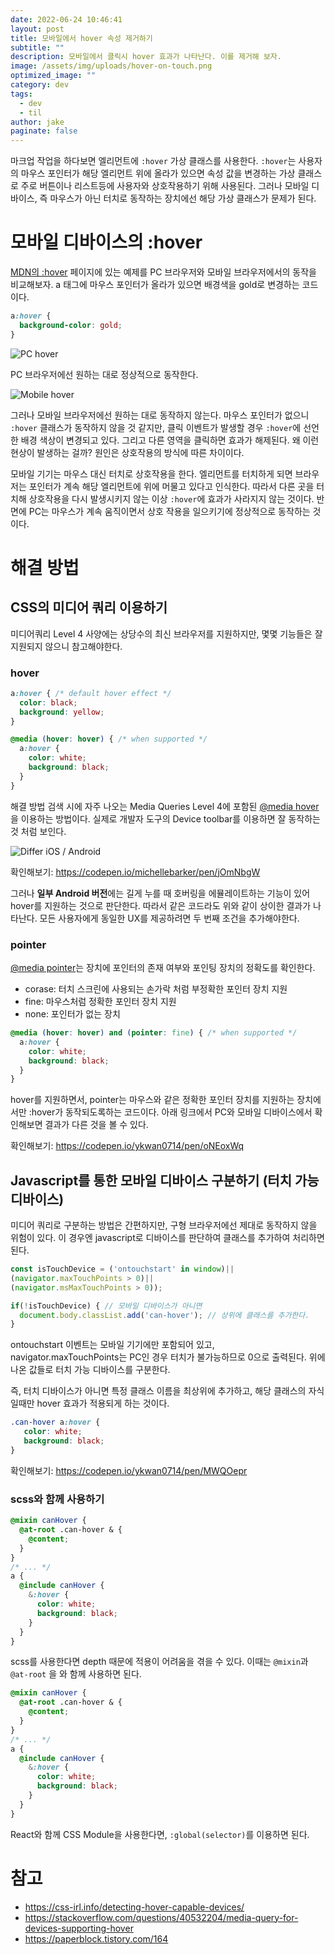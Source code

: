 ```yaml
---
date: 2022-06-24 10:46:41
layout: post
title: 모바일에서 hover 속성 제거하기
subtitle: ""
description: 모바일에서 클릭시 hover 효과가 나타난다. 이를 제거해 보자.
image: /assets/img/uploads/hover-on-touch.png
optimized_image: ""
category: dev
tags:
  - dev
  - til
author: jake
paginate: false
---
```

마크업 작업을 하다보면 엘리먼트에 `:hover` 가상 클래스를 사용한다. `:hover`는 사용자의 마우스 포인터가 해당 엘리먼트 위에 올라가 있으면 속성 값을 변경하는 가상 클래스로 주로 버튼이나 리스트등에 사용자와 상호작용하기 위해 사용된다. 그러나 모바일 디바이스, 즉 마우스가 아닌 터치로 동작하는 장치에선 해당 가상 클래스가 문제가 된다.

# 모바일 디바이스의 :hover

[MDN의 :hover](https://developer.mozilla.org/ko/docs/Web/CSS/:hover) 페이지에 있는 예제를 PC 브라우저와 모바일 브라우저에서의 동작을 비교해보자. a 태그에 마우스 포인터가 올라가 있으면 배경색을 gold로 변경하는 코드이다.

```css
a:hover {
  background-color: gold;
}
```

![PC hover](/assets/img/uploads/hover-1.gif "PC hover")

PC 브라우저에선 원하는 대로 정상적으로 동작한다.

![Mobile hover](/assets/img/uploads/hover-2.gif "Mobile hover")

그러나 모바일 브라우저에선 원하는 대로 동작하지 않는다. 마우스 포인터가 없으니 `:hover` 클래스가 동작하지 않을 것 같지만, 클릭 이벤트가 발생할 경우 `:hover`에 선언한 배경 색상이 변경되고 있다. 그리고 다른 영역을 클릭하면 효과가 해제된다. 왜 이런 현상이 발생하는 걸까? 원인은 상호작용의 방식에 따른 차이이다.

모바일 기기는 마우스 대신 터치로 상호작용을 한다. 엘리먼트를 터치하게 되면 브라우저는 포인터가 계속 해당 엘리먼트에 위에 머물고 있다고 인식한다. 따라서 다른 곳을 터치해 상호작용을 다시 발생시키지 않는 이상 `:hover`에 효과가 사라지지 않는 것이다. 반면에 PC는 마우스가 계속 움직이면서 상호 작용을 일으키기에 정상적으로 동작하는 것이다. 

# 해결 방법

## CSS의 미디어 쿼리 이용하기

미디어쿼리 Level 4 사양에는 상당수의 최신 브라우저를 지원하지만, 몇몇 기능들은 잘 지원되지 않으니 참고해야한다.

### hover

```css
a:hover { /* default hover effect */
  color: black;
  background: yellow;
}

@media (hover: hover) { /* when supported */
  a:hover {
    color: white;
    background: black;
  }
}
```

해결 방법 검색 시에 자주 나오는 Media Queries Level 4에 포함된 [@media hover](https://developer.mozilla.org/en-US/docs/Web/CSS/@media/hover)을 이용하는 방법이다. 실제로 개발자 도구의 Device toolbar를 이용하면 잘 동작하는 것 처럼 보인다.

![Differ iOS / Android](/assets/img/uploads/hover-3.jpg "Differ iOS / Android")

확인해보기: [](https://codepen.io/michellebarker/pen/jOmNbgW)<https://codepen.io/michellebarker/pen/jOmNbgW>

그러나 **일부 Android 버전**에는 길게 누를 때 호버링을 에뮬레이트하는 기능이 있어 hover를 지원하는 것으로 판단한다. 따라서 같은 코드라도 위와 같이 상이한 결과가 나타난다. 모든 사용자에게 동일한 UX를 제공하려면 두 번째 조건을 추가해야한다.

### pointer

[@media pointer](https://developer.mozilla.org/en-US/docs/Web/CSS/@media/pointer)는 장치에 포인터의 존재 여부와 포인팅 장치의 정확도를 확인한다.

* corase: 터치 스크린에 사용되는 손가락 처럼 부정확한 포인터 장치 지원
* fine: 마우스처럼 정확한 포인터 장치 지원
* none: 포인터가 없는 장치

```css
@media (hover: hover) and (pointer: fine) { /* when supported */
  a:hover {
    color: white;
    background: black;
  }
}
```

hover를 지원하면서, pointer는 마우스와 같은 정확한 포인터 장치를 지원하는 장치에서만 :hover가 동작되도록하는 코드이다. 아래 링크에서 PC와 모바일 디바이스에서 확인해보면 결과가 다른 것을 볼 수 있다.

확인해보기: [](https://codepen.io/ykwan0714/pen/oNEoxWq)<https://codepen.io/ykwan0714/pen/oNEoxWq>

## Javascript를 통한 모바일 디바이스 구분하기 (터치 가능 디바이스)

미디어 쿼리로 구분하는 방법은 간편하지만, 구형 브라우저에선 제대로 동작하지 않을 위험이 있다. 이 경우엔 javascript로 디바이스를 판단하여 클래스를 추가하여 처리하면 된다.

```javascript
const isTouchDevice = ('ontouchstart' in window)||
(navigator.maxTouchPoints > 0)||
(navigator.msMaxTouchPoints > 0));

if(!isTouchDevice) { // 모바일 디바이스가 아니면
  document.body.classList.add('can-hover'); // 상위에 클래스를 추가한다.
}
```

ontouchstart 이벤트는 모바일 기기에만 포함되어 있고, navigator.maxTouchPoints는 PC인 경우 터치가 불가능하므로 0으로 출력된다. 위에 나온 값들로 터치 가능 디바이스를 구분한다.

즉, 터치 디바이스가 아니면 특정 클래스 이름을 최상위에 추가하고, 해당 클래스의 자식일때만 hover 효과가 적용되게 하는 것이다.

```css
.can-hover a:hover {
   color: white;
   background: black;
}
```

확인해보기: [](https://codepen.io/ykwan0714/pen/MWQOepr)<https://codepen.io/ykwan0714/pen/MWQOepr>

### scss와 함께 사용하기

```scss
@mixin canHover {
  @at-root .can-hover & {
    @content;
  }
}
/* ... */
a {
  @include canHover {
    &:hover { 
      color: white;
      background: black;
    }
  }
}
```

scss를 사용한다면 depth 때문에 적용이 어려움을 겪을 수 있다. 이때는 `@mixin`과 `@at-root` 을 와 함께 사용하면 된다.

```scss
@mixin canHover {
  @at-root .can-hover & {
    @content;
  }
}
/* ... */
a {
  @include canHover {
    &:hover { 
      color: white;
      background: black;
    }
  }
}
```

React와 함께 CSS Module을 사용한다면, `:global(selector)`를 이용하면 된다.

# 참고

* [](https://css-irl.info/detecting-hover-capable-devices/)<https://css-irl.info/detecting-hover-capable-devices/>
* [](https://stackoverflow.com/questions/40532204/media-query-for-devices-supporting-hover)<https://stackoverflow.com/questions/40532204/media-query-for-devices-supporting-hover>
* [](https://paperblock.tistory.com/164)<https://paperblock.tistory.com/164>